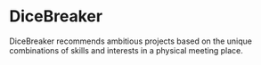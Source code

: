 DiceBreaker
===========

DiceBreaker recommends ambitious projects based on the unique combinations of skills and interests in a physical meeting place.